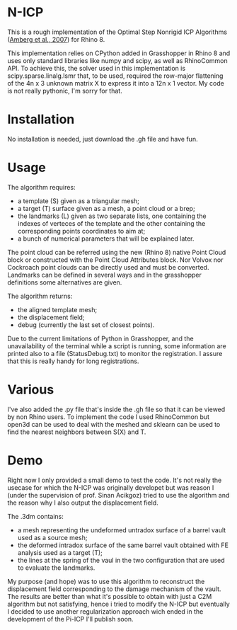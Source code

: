# N-ICP

This is a rough implementation of the Optimal Step Nonrigid ICP Algorithms  ([Amberg et al., 2007](https://doi.org/10.1109/CVPR.2007.383165)) for Rhino 8.

This implementation relies on CPython added in Grasshopper in Rhino 8 and uses only standard libraries like numpy and scipy, as well as RhinoCommon API. To achieve this, the solver used in this implementation is scipy.sparse.linalg.lsmr that, to be used, required the row-major flattening of the 4n x 3 unknown matrix X to express it into a 12n x 1 vector. 
My code is not really pythonic, I'm sorry for that.

# Installation
No installation is needed, just download the .gh file and have fun.

# Usage
The algorithm requires:
- a template (S) given as a triangular mesh;
- a target (T) surface given as a mesh, a point cloud or a brep;
- the landmarks (L) given as two separate lists, one containing the indexes of verteces of the template and the other containing the corresponding points coordinates to aim at;
- a bunch of numerical parameters that will be explained later.

The point cloud can be referred using the new (Rhino 8) native Point Cloud block or constructed with the Point Cloud Attributes block. Nor Volvox nor Cockroach point clouds can be directly used and must be converted. 
Landmarks can be defined in several ways and in the grasshopper definitions some alternatives are given.

The algorithm returns:
- the aligned template mesh;
- the displacement field;
- debug (currently the last set of closest points).

Due to the current limitations of Python in Grasshopper, and the unavailability of the terminal while a script is running, some information are printed also to a file (StatusDebug.txt) to monitor the registration. I assure that this is really handy for long registrations.

# Various
I've also added the .py file that's inside the .gh file so that it can be viewed by non Rhino users. To implement the code I used RhinoCommon but open3d can be used to deal with the meshed and sklearn can be used to find the nearest neighbors between S(X) and T.

# Demo
Right now I only provided a small demo to test the code. It's not really the usecase for which the N-ICP was originally developet but was reason I (under the supervision of prof. Sinan Acikgoz) tried to use the algorithm and the reason why I also output the displacement field. 

The .3dm contains:
- a mesh representing the undeformed untradox surface of a barrel vault used as a source mesh;
- the deformed intradox surface of the same barrel vault obtained with FE analysis used as a target (T);
- the lines at the spring of the vaul in the two configuration that are used to evaluate the landmarks.

My purpose (and hope) was to use this algorithm to reconstruct the displacement field corresponding to the damage mechanism of the vault. The results are better than what it's possible to obtain with just a C2M algorithm but not satisfying, hence i tried to modify the N-ICP but eventually I decided to use another regularization approach wich ended in the development of the Pi-ICP I'll publish soon.

